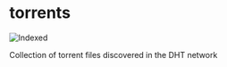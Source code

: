 torrents 
========
![Indexed](https://img.shields.io/badge/indexed-224087-blue)

Collection of torrent files discovered in the DHT network
